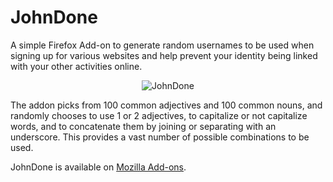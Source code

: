 JohnDone
========
A simple Firefox Add-on to generate random usernames to be used when signing up for various websites and help prevent your identity being linked with your other activities online.
<p align="center">
  <img alt="JohnDone" title="Screenshow of JohnDone Firefox add-on" src="http://mw.gg/i/JohnDone_screenshot.png" />
</p>
The addon picks from 100 common adjectives and 100 common nouns, and randomly chooses to use 1 or 2 adjectives, to capitalize or not capitalize words, and to concatenate them by joining or separating with an underscore. This provides a vast number of possible combinations to be used.

JohnDone is available on [Mozilla Add-ons](https://addons.mozilla.org/en-US/firefox/addon/johndone).